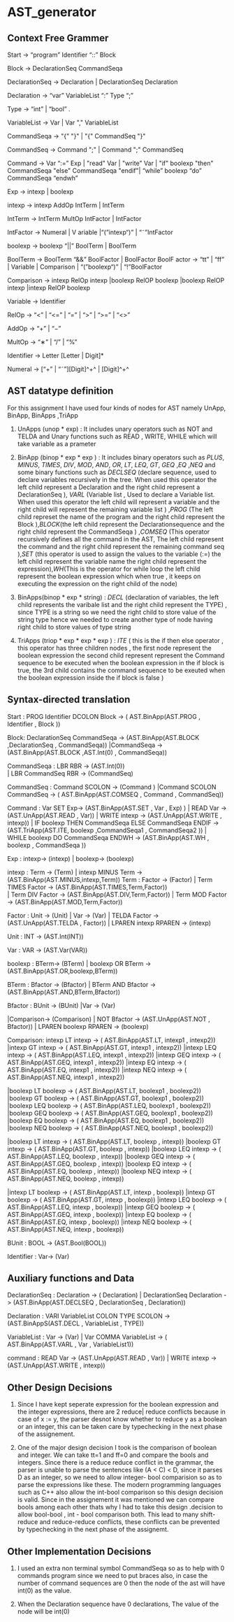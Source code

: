 # AST_generator
## Context Free Grammer

Start -> “program” Identifier “::” Block 

Block -> DeclarationSeq CommandSeqa 

DeclarationSeq -> Declaration | DeclarationSeq Declaration

Declaration -> “var” VariableList “:” Type “;” 

Type -> “int” | “bool” .

VariableList -> Var | Var "," VariableList 

CommandSeqa -> "{" "}" | "{" CommandSeq "}"

CommandSeq -> Command ";" |  Command ";" CommandSeq

Command ->  Var “:=” Exp | "read" Var | "write" Var | "if" boolexp "then" CommandSeqa "else" CommandSeqa "endif"|
“while” boolexp “do” CommandSeqa “endwh” 

Exp -> intexp | boolexp 

intexp -> intexp AddOp IntTerm | IntTerm 

IntTerm -> IntTerm MultOp IntFactor | IntFactor 

IntFactor -> Numeral | V ariable |“(”intexp“)” | “˜”IntFactor 

boolexp -> boolexp “||” BoolTerm | BoolTerm 

BoolTerm -> BoolTerm “&&” BoolFactor | BoolFactor 
BoolF actor -> “tt” | “ff” | Variable | Comparison |
“(”boolexp“)” | “!”BoolFactor 

Comparison -> intexp RelOp intexp |boolexp RelOP boolexp |boolexp RelOP intexp |intexp RelOP boolexp 

Variable -> Identifier 

RelOp -> “<” | “<=” | “=” | “>” | “>=” | “<>” 

AddOp -> “+” | “−”

MultOp -> “∗” | “/” | “%” 

Identifier -> Letter [Letter | Digit]*

Numeral -> [“+” | “˜”][Digit]^+^ | [Digit]^+^

## AST datatype definition

For this assignment I have used four kinds of nodes for AST namely UnApp, BinApp, BinApps ,TriApp



1. UnApps (unop * exp) : It includes unary operators such as NOT and TELDA and Unary functions such as READ , WRITE, WHILE which will take variable as a prameter 

2. BinApp (binop * exp * exp ) : It includes binary operators such as *PLUS*, *MINUS*, *TIMES*, *DIV*, *MOD*, *AND*, *OR*, *LT*, *LEQ*, *GT*, *GEQ* ,*EQ* ,*NEQ* and some binary functions such as *DECLSEQ* (declare sequence, used to declare variables recursively in the tree. When used this operator the left child represent a Declaration and the right child represent a DeclarationSeq ), *VARL* (Variable list , Used to declare a Variable list. When used this operator the left child will represent a variable and the right child will represent the remaining variable list ) ,*PROG* (The left child represet the name of the program and the right child represent the Block ),*BLOCK*(the left child represent the Declarationsequence and the right child represent the CommandSeqa ) ,*COMSEQ* (This operator recursively defines all the command in the AST, The left child represent the command and the right child represent the remaining command seq ),*SET* (this operator is used to assign the values to the variable (:=) the left child represent the variable name the right child represent the expression),*WH*(This is the operator for while loop the left child represent the boolean expression which when true , it keeps on  executing the expression on the right child of the node)

3. BinApps(binop * exp * string) : *DECL* (declaration of variables, the left child represents the varibale list and the right child represent the TYPE) , since TYPE is a string so we need the right child to store value of the string type hence we needed to create another type of node having right child to store values of type string 

4. TriApps (triop * exp * exp * exp ) : *ITE* ( this is the if then else operator , this operator has three children nodes , the first node represent the boolean expression the second child represent represent the Command sequence to be executed when the boolean expression in the if block is true, the 3rd child contains the command sequence to be exeuted when the boolean expression inside the if block is false )

## Syntax-directed translation

Start : PROG Identifier DCOLON Block -> ( AST.BinApp(AST.PROG , Identifier , Block )) 

Block: DeclarationSeq CommandSeqa -> (AST.BinApp(AST.BLOCK ,DeclarationSeq , CommandSeqa)) 
|CommandSeqa  -> (AST.BinApp(AST.BLOCK ,AST.Int(0) , CommandSeqa)) 




CommandSeqa : LBR RBR -> (AST.Int(0))         
| LBR  CommandSeq RBR -> (CommandSeq)

CommandSeq : Command SCOLON -> (Command )
|Command SCOLON CommandSeq -> ( AST.BinApp(AST.COMSEQ , Command , CommandSeq)) 

Command : Var SET Exp-> (AST.BinApp(AST.SET , Var , Exp) )
| READ Var -> (AST.UnApp(AST.READ  , Var)) 
| WRITE intexp -> (AST.UnApp(AST.WRITE  , intexp)) 
| IF boolexp THEN CommandSeqa ELSE CommandSeqa ENDIF -> (AST.TriApp(AST.ITE, boolexp  ,CommandSeqa1 ,  CommandSeqa2 ))
| WHILE boolexp DO CommandSeqa ENDWH -> (AST.BinApp(AST.WH , boolexp , CommandSeqa ))

Exp : intexp-> (intexp) | boolexp-> (boolexp) 

intexp : Term -> (Term)
| intexp MINUS Term -> (AST.BinApp(AST.MINUS,intexp,Term))
Term : Factor -> (Factor)
| Term TIMES Factor -> (AST.BinApp(AST.TIMES,Term,Factor))  
| Term DIV Factor -> (AST.BinApp(AST.DIV,Term,Factor))
| Term MOD Factor -> (AST.BinApp(AST.MOD,Term,Factor))

Factor : Unit -> (Unit)
| Var -> (Var) 
| TELDA Factor -> (AST.UnApp(AST.TELDA , Factor))
| LPAREN intexp RPAREN -> (intexp)

Unit : INT -> (AST.Int(INT))

Var : VAR -> (AST.Var(VAR))

boolexp : BTerm-> (BTerm)
| boolexp OR BTerm -> (AST.BinApp(AST.OR,boolexp,BTerm))

BTerm : Bfactor -> (Bfactor)
| BTerm AND Bfactor -> (AST.BinApp(AST.AND,BTerm,Bfactor))

Bfactor : BUnit -> (BUnit)
|Var -> (Var) 

|Comparison-> (Comparison) 
| NOT Bfactor -> (AST.UnApp(AST.NOT , Bfactor))
| LPAREN boolexp RPAREN -> (boolexp)

Comparison: 
intexp LT intexp -> ( AST.BinApp(AST.LT, intexp1 , intexp2)) 
|intexp GT intexp -> ( AST.BinApp(AST.GT, intexp1 , intexp2))
|intexp LEQ intexp -> ( AST.BinApp(AST.LEQ, intexp1 , intexp2))
|intexp GEQ intexp -> ( AST.BinApp(AST.GEQ, intexp1 , intexp2))
|intexp EQ intexp -> ( AST.BinApp(AST.EQ, intexp1 , intexp2))
|intexp NEQ intexp -> ( AST.BinApp(AST.NEQ, intexp1 , intexp2))

|boolexp LT boolexp -> ( AST.BinApp(AST.LT, boolexp1 , boolexp2)) 
|boolexp GT boolexp -> ( AST.BinApp(AST.GT, boolexp1 , boolexp2))
|boolexp LEQ boolexp -> ( AST.BinApp(AST.LEQ, boolexp1 , boolexp2))
|boolexp GEQ boolexp -> ( AST.BinApp(AST.GEQ, boolexp1 , boolexp2))
|boolexp EQ boolexp -> ( AST.BinApp(AST.EQ, boolexp1 , boolexp2))
|boolexp NEQ boolexp -> ( AST.BinApp(AST.NEQ, boolexp1 , boolexp2))

|boolexp LT intexp -> ( AST.BinApp(AST.LT, boolexp , intexp)) 
|boolexp GT intexp -> ( AST.BinApp(AST.GT, boolexp , intexp))
|boolexp LEQ intexp -> ( AST.BinApp(AST.LEQ, boolexp , intexp))
|boolexp GEQ intexp -> ( AST.BinApp(AST.GEQ, boolexp , intexp))
|boolexp EQ intexp -> ( AST.BinApp(AST.EQ, boolexp , intexp))
|boolexp NEQ intexp -> ( AST.BinApp(AST.NEQ, boolexp , intexp))

|intexp LT boolexp -> ( AST.BinApp(AST.LT, intexp , boolexp)) 
|intexp GT boolexp -> ( AST.BinApp(AST.GT, intexp , boolexp))
|intexp LEQ boolexp -> ( AST.BinApp(AST.LEQ, intexp , boolexp))
|intexp GEQ boolexp -> ( AST.BinApp(AST.GEQ, intexp , boolexp))
|intexp EQ boolexp -> ( AST.BinApp(AST.EQ, intexp , boolexp))
|intexp NEQ boolexp -> ( AST.BinApp(AST.NEQ, intexp , boolexp))


BUnit : BOOL -> (AST.Bool(BOOL))


Identifier : Var-> (Var)

## Auxiliary functions and Data

DeclarationSeq : Declaration -> ( Declaration)
| DeclarationSeq Declaration -> (AST.BinApp(AST.DECLSEQ , DeclarationSeq , Declaration))

Declaration : VARI VariableList COLON TYPE SCOLON ->  (AST.BinAppS(AST.DECL , VariableList , TYPE))  

VariableList : Var ->  (Var) 
| Var COMMA VariableList -> ( AST.BinApp(AST.VARL , Var , VariableList1)) 

command : READ Var -> (AST.UnApp(AST.READ  , Var)) 
| WRITE intexp -> (AST.UnApp(AST.WRITE  , intexp)) 

## Other Design Decisions



1. Since I have kept seperate expression for the boolean expression and the integer expressions, there are 2 reduce| reduce conflicts because in case of x := y, the parser desnot know whether to reduce y as a boolean or an integer, this can be taken care by typechecking in the next phase of the assignement. 

2. One of the major design decision I took is the comparison of boolean and integer. We can take tt=1 and ff=0 and compare the bools and integers. Since there is a reduce reduce conflict in the grammar, the parser is unable to parse the sentences like (A < C) < D, since it parses D as an integer, so we need to allow integer- bool comparision so as to parse the expressions like these. The modern programming languages such as C++ also allow the int-bool comparison so this design decision is valid. Since in the assignement it was mentioned we can compare bools among each other thats why I had to take this design .decision to allow bool-bool , int - bool comparison both. This lead to many shift-reduce and reduce-reduce conflicts, these conflicts can be prevented by typechecking in the next phase of the assignemt.

## Other Implementation Decisions

1. I used an extra non terminal symbol CommandSeqa so as to help with 0 commands program since we need to put braces also, in case the number of command sequences are 0 then the node of the ast will have int(0) as the value.

2. When the Declaration sequence have 0 declarations, The value of the node will be int(0) 
